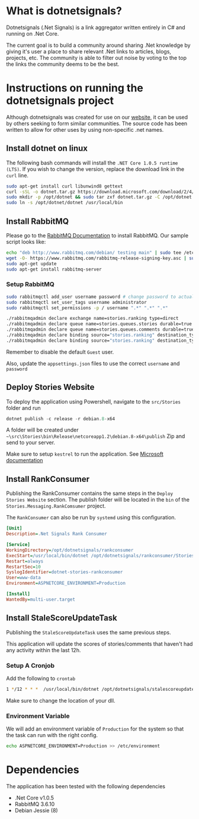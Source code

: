 # What is dotnetsignals?
Dotnetsignals (.Net Signals) is a link aggregator written entirely in C# and running on .Net Core.

The current goal is to build a community around sharing .Net knowledge by giving it's user a place to share relevant .Net links to articles, blogs, projects, etc. The community is able to filter out noise by voting to the top the links the community deems to be the best.

# Instructions on running the dotnetsignals project

Although dotnetsignals was created for use on our [website](https://dotnetsignals.com), it can be used by others seeking to form similar communities. The source code has been written to allow for other uses by using non-specific .net names.

## Install dotnet on linux
The following bash commands will install the `.NET Core 1.0.5 runtime (LTS)`. If you wish to change the version, replace the download link in the `curl` line.

``` bash
sudo apt-get install curl libunwind8 gettext
curl -sSL -o dotnet.tar.gz https://download.microsoft.com/download/2/4/A/24A06858-E8AC-469B-8AE6-D0CEC9BA982A/dotnet-debian-x64.1.0.5.tar.gz
sudo mkdir -p /opt/dotnet && sudo tar zxf dotnet.tar.gz -C /opt/dotnet
sudo ln -s /opt/dotnet/dotnet /usr/local/bin
```

## Install RabbitMQ
Please go to the [RabbitMQ Documentation](https://www.rabbitmq.com/install-debian.html) to install RabbitMQ. Our sample script looks like:

```bash
echo "deb http://www.rabbitmq.com/debian/ testing main" | sudo tee /etc/apt/sources.list.d/rabbitmq.list     
wget -O- https://www.rabbitmq.com/rabbitmq-release-signing-key.asc | sudo apt-key add -    
sudo apt-get update
sudo apt-get install rabbitmq-server
```

### Setup RabbitMQ
```bash
sudo rabbitmqctl add_user username password # change password to actual password
sudo rabbitmqctl set_user_tags username administrator
sudo rabbitmqctl set_permissions -p / username ".*" ".*" ".*"

./rabbitmqadmin declare exchange name=stories.ranking type=direct
./rabbitmqadmin declare queue name=stories.queues.stories durable=true
./rabbitmqadmin declare queue name=stories.queues.comments durable=true
./rabbitmqadmin declare binding source="stories.ranking" destination_type="queue" destination="stories.queues.stories" routing_key="story"
./rabbitmqadmin declare binding source="stories.ranking" destination_type="queue" destination="stories.queues.comments" routing_key="comment"
```

Remember to disable the default `Guest` user.

Also, update the `appsettings.json` files to use the correct `username` and `password`

## Deploy Stories Website

To deploy the application using Powershell, navigate to the `src/Stories` folder and run

```Powershell
dotnet publish -c release -r debian.8-x64
```

A folder will be created under `~\src\Stories\bin\Release\netcoreapp1.2\debian.8-x64\publish`
Zip and send to your server.

Make sure to setup `kestrel` to run the application. See [Microsoft documentation](https://docs.microsoft.com/en-us/aspnet/core/publishing/linuxproduction)

## Install RankConsumer
Publishing the RankConsumer contains the same steps in the `Deploy Stories Website` section.
The publish folder will be located in the `bin` of the `Stories.Messaging.RankComsumer` project.

The `RankConsumer` can also be run by `systemd` using this configuration.
```ini
[Unit]
Description=.Net Signals Rank Consumer

[Service]
WorkingDirectory=/opt/dotnetsignals/rankconsumer
ExecStart=/usr/local/bin/dotnet /opt/dotnetsignals/rankconsumer/Stories.Messaging.RankConsumer.dll
Restart=always
RestartSec=10
SyslogIdentifier=dotnet-stories-rankconsumer
User=www-data
Environment=ASPNETCORE_ENVIRONMENT=Production

[Install]
WantedBy=multi-user.target
```

## Install StaleScoreUpdateTask

Publishing the `StaleScoreUpdateTask` uses the same previous steps.

This application will update the scores of stories/comments that haven't had any activity within the last 12h.

### Setup A Cronjob

Add the following to `crontab`

```bash
1 */12 * * *  /usr/local/bin/dotnet /opt/dotnetsignals/stalescoreupdater/Stories.Jobs.StaleScoreUpdateTask.dll
```

Make sure to change the location of your dll.

### Environment Variable

We will add an environment variable of `Production` for the system so that the task can run with the right config.

```bash
echo ASPNETCORE_ENVIRONMENT=Production >> /etc/environment
```

# Dependencies

The application has been tested with the following dependencies

+ .Net Core v1.0.5
+ RabbitMQ 3.6.10
+ Debian Jessie (8)